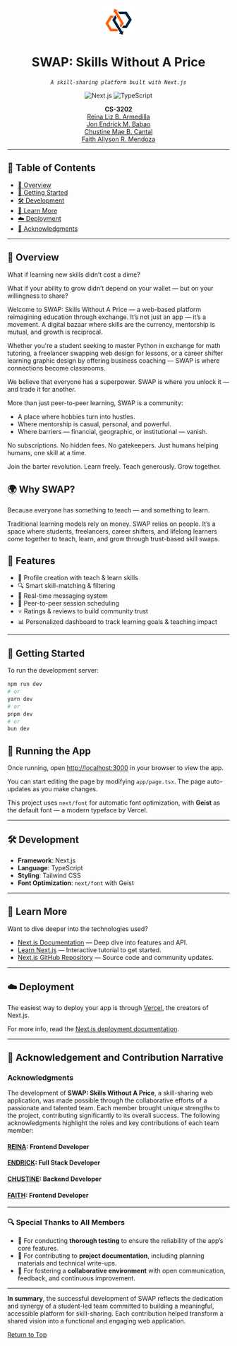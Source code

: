 <p align="center">
  <img src="https://github.com/JonBabao/SWAP-Skills-Without-A-Price/blob/master/public/images/logoBig.png" width="80" />
</p>

<h1 align="center">SWAP: Skills Without A Price</h1>

<p align="center">
  <em><code>A skill-sharing platform built with Next.js</code></em>
</p>

<p align="center">
  <img src="https://img.shields.io/badge/Next.js-000000.svg?style=flat-square&logo=next.js&logoColor=white" alt="Next.js" />
  <img src="https://img.shields.io/badge/TypeScript-3178C6.svg?style=flat-square&logo=TypeScript&logoColor=white" alt="TypeScript" />
</p>

<p align="center">
  <b>CS-3202</b><br>
  <a href="https://github.com/reinarmedilla">Reina Liz B. Armedilla</a><br>
  <a href="https://github.com/JonBabao">Jon Endrick M. Babao</a><br>
  <a href="https://github.com/chustinecantal">Chustine Mae B. Cantal</a><br>
  <a href="https://github.com/FaithAllyson">Faith Allyson R. Mendoza</a><br>
</p>

<hr>

## 📖 Table of Contents
- [📍 Overview](#-overview)
- [🚀 Getting Started](#-getting-started)
- [🛠 Development](#-development)
- [📘 Learn More](#-learn-more)
- [☁️ Deployment](#️-deployment)
- [👏 Acknowledgments](#-acknowledgments)

---

## 🧠 Overview

What if learning new skills didn’t cost a dime?

What if your ability to grow didn’t depend on your wallet — but on your willingness to share?

Welcome to SWAP: Skills Without A Price — a web-based platform reimagining education through exchange. It’s not just an app — it’s a movement. A digital bazaar where skills are the currency, mentorship is mutual, and growth is reciprocal.

Whether you're a student seeking to master Python in exchange for math tutoring, a freelancer swapping web design for lessons, or a career shifter learning graphic design by offering business coaching — SWAP is where connections become classrooms.

We believe that everyone has a superpower. SWAP is where you unlock it — and trade it for another.

More than just peer-to-peer learning, SWAP is a community:
- A place where hobbies turn into hustles.
- Where mentorship is casual, personal, and powerful.
- Where barriers — financial, geographic, or institutional — vanish.

No subscriptions. No hidden fees. No gatekeepers.
Just humans helping humans, one skill at a time.

Join the barter revolution. Learn freely. Teach generously. Grow together.

## 🌍 Why SWAP?
Because everyone has something to teach — and something to learn.

Traditional learning models rely on money. SWAP relies on people. It’s a space where students, freelancers, career shifters, and lifelong learners come together to teach, learn, and grow through trust-based skill swaps.

## 🚀 Features
- 👤 Profile creation with teach & learn skills
- 🔍 Smart skill-matching & filtering
- 💬 Real-time messaging system
- 🤝 Peer-to-peer session scheduling
- ⭐ Ratings & reviews to build community trust
- 📊 Personalized dashboard to track learning goals & teaching impact 

---

## 🚀 Getting Started

To run the development server:

```bash
npm run dev
# or
yarn dev
# or
pnpm dev
# or
bun dev

```

## 🚀 Running the App

Once running, open [http://localhost:3000](http://localhost:3000) in your browser to view the app.

You can start editing the page by modifying `app/page.tsx`. The page auto-updates as you make changes.

This project uses `next/font` for automatic font optimization, with **Geist** as the default font — a modern typeface by Vercel.

---

## 🛠 Development

- **Framework**: Next.js  
- **Language**: TypeScript  
- **Styling**: Tailwind CSS  
- **Font Optimization**: `next/font` with Geist

---

## 📘 Learn More

Want to dive deeper into the technologies used?

- [Next.js Documentation](https://nextjs.org/docs) — Deep dive into features and API.  
- [Learn Next.js](https://nextjs.org/learn) — Interactive tutorial to get started.  
- [Next.js GitHub Repository](https://github.com/vercel/next.js) — Source code and community updates.

---

## ☁️ Deployment

The easiest way to deploy your app is through [Vercel](https://vercel.com), the creators of Next.js.

For more info, read the [Next.js deployment documentation](https://nextjs.org/docs/app/building-your-application/deploying).

---

## 👏 Acknowledgement and Contribution Narrative

### Acknowledgments

The development of **SWAP: Skills Without A Price**, a skill-sharing web application, was made possible through the collaborative efforts of a passionate and talented team. Each member brought unique strengths to the project, contributing significantly to its overall success. The following acknowledgments highlight the roles and key contributions of each team member:

#### [REINA](https://github.com/reinarmedilla): Frontend Developer
#### [ENDRICK](https://github.com/JonBabao): Full Stack Developer
#### [CHUSTINE](https://github.com/chustinecantal): Backend Developer
#### [FAITH](https://github.com/FaithAllyson): Frontend Developer 

---

### 🔍 Special Thanks to All Members

- 🧪 For conducting **thorough testing** to ensure the reliability of the app’s core features.  
- 📝 For contributing to **project documentation**, including planning materials and technical write-ups.  
- 🤝 For fostering a **collaborative environment** with open communication, feedback, and continuous improvement.  

---

**In summary**, the successful development of SWAP reflects the dedication and synergy of a student-led team committed to building a meaningful, accessible platform for skill-sharing. Each contribution helped transform a shared vision into a functional and engaging web application.

[Return to Top](#swap-skills-without-a-price)

